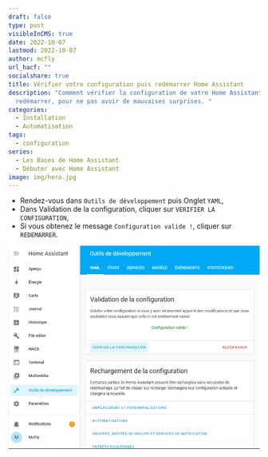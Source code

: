```yaml
---
draft: false
type: post
visibleInCMS: true
date: 2022-10-07
lastmod: 2022-10-07
author: mcfly
url_hacf: ""
socialshare: true
title: Vérifier votre configuration puis redémarrer Home Assistant
description: "Comment vérifier la configuration de votre Home Assistant avant de
  redémarrer, pour ne pas avoir de mauvaises surprises. "
categories:
  - Installation
  - Automatisation
tags:
  - configuration
series:
  - Les Bases de Home Assistant
  - Débuter avec Home Assistant
image: img/hero.jpg
---
```



* Rendez-vous dans `Outils de développement` puis Onglet `YAML`,
* Dans Validation de la configuration, cliquer sur `VERIFIER LA CONFIGURATION`,
* Si vous obtenez le message `Configuration valide !`, cliquer sur `REDEMARRER`.

![Image Vérifier sa configuration et redémarrer Home Assistant](img/verifier_configuration_redemarrer_instance.jpg "Vérifier sa configuration et redémarrer Home Assistant")
